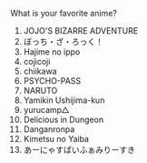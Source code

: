 What is your favorite anime?
1. JOJO'S BIZARRE ADVENTURE
2. ぼっち・ざ・ろっく！
3. Hajime no ippo
4. cojicoji
5. chiikawa
6. PSYCHO-PASS
7. NARUTO
8. Yamikin Ushijima-kun
9. yurucamp△
10. Delicious in Dungeon
11. Danganronpa
12. Kimetsu no Yaiba
13. あーにゃすぱいふぁみりーすき
